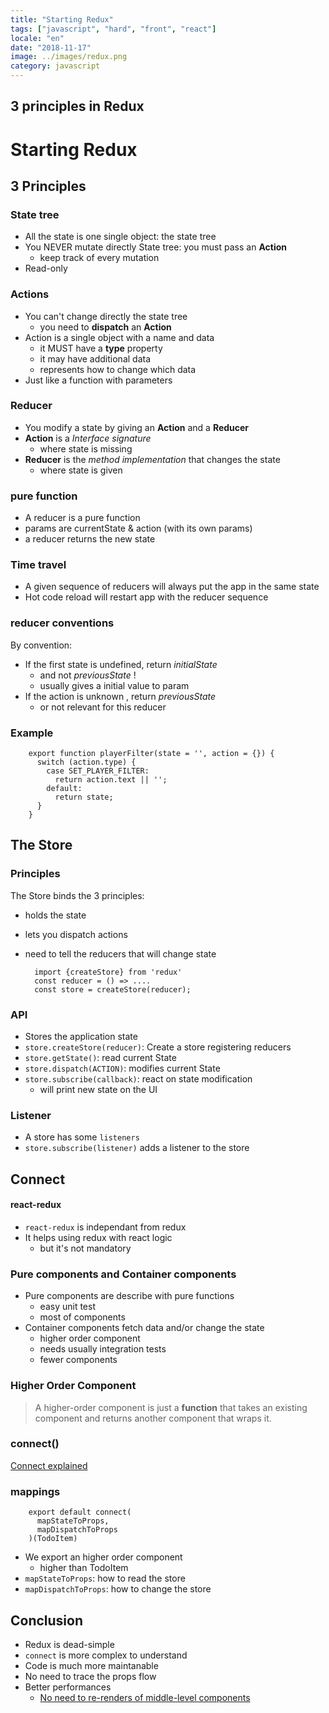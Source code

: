 ```yaml
---
title: "Starting Redux"
tags: ["javascript", "hard", "front", "react"]
locale: "en"
date: "2018-11-17"
image: ../images/redux.png
category: javascript
---
```


3 principles in Redux
----


Starting Redux
=====

3 Principles
----

### State tree

* All the state is one single object: the state tree
* You NEVER mutate directly State tree: you must pass an **Action** 
    - keep track of every mutation
* Read-only    

### Actions


* You can't change directly the state tree
    - you need to **dispatch** an **Action**
* Action is a single object with a name and data
    - it MUST have a **type** property
    - it may have additional data
    - represents how to change which data
* Just like a function with parameters


### Reducer

* You modify a state by giving an **Action** and a **Reducer**
* **Action** is a *Interface signature*
    - where state is missing
* **Reducer** is the *method implementation* that changes the state
    - where state is given

### pure function

* A reducer is a pure function
* params are currentState & action (with its own params)
* a reducer returns the new state

### Time travel 

* A given sequence of reducers will always put the app in the same state
* Hot code reload will restart app with the reducer sequence
 
 ### reducer conventions
 
 By convention: 
 
 * If the first state is undefined, return *initialState*
    - and not *previousState* !
    - usually gives a initial value to param
 * If the action is unknown , return *previousState*
    - or not relevant for this reducer
    
### Example

        export function playerFilter(state = '', action = {}) {
          switch (action.type) {
            case SET_PLAYER_FILTER:
              return action.text || '';
            default:
              return state;
          }
        }
        

The Store
---


### Principles

The Store binds the 3 principles:

* holds the state
* lets you dispatch actions
* need to tell the reducers that will change state


        import {createStore} from 'redux'
        const reducer = () => ....
        const store = createStore(reducer);


### API

* Stores the application state
* `store.createStore(reducer)`: Create a store registering reducers 
* `store.getState()`: read current State
* `store.dispatch(ACTION)`: modifies current State
* `store.subscribe(callback)`: react on state modification
    - will print new state on the UI

### Listener

* A store has some `listeners`
* `store.subscribe(listener)` adds a listener to the store


Connect
----

#### react-redux

* `react-redux` is independant from redux
* It helps using redux with react logic
    - but it's not mandatory
        
### Pure components and Container components

* Pure components are describe with pure functions
    - easy unit test
    - most of components
* Container components fetch data and/or change the state
    - higher order component
    - needs usually integration tests
    - fewer components

### Higher Order Component

> A higher-order component is just a **function** that takes an existing component and returns another component that wraps it.

### connect()


[Connect explained](http://www.sohamkamani.com/blog/2017/03/31/react-redux-connect-explained/)


### mappings

        export default connect(
          mapStateToProps,
          mapDispatchToProps
        )(TodoItem)

* We export an higher order component
    - higher than TodoItem
* `mapStateToProps`: how to read the store
* `mapDispatchToProps`: how to change the store

    
Conclusion
---

* Redux is dead-simple
* `connect` is more complex to understand
* Code is much more maintanable
* No need to trace the props flow
* Better performances
    - [No need to  re-renders of middle-level components](https://github.com/reactjs/redux/issues/419#issuecomment-129188175)









